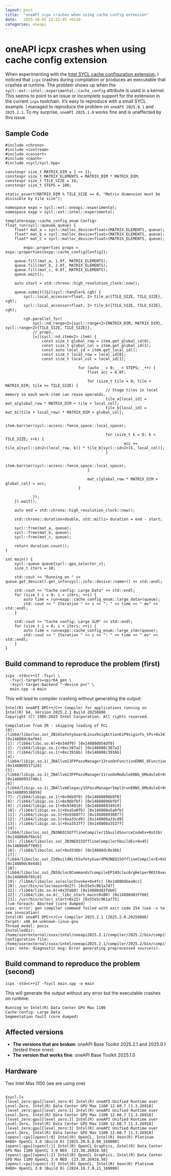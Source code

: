 ```yaml
---
layout: post
title:  "oneAPI icpx crashes when using cache config extension"
date:   2025-10-05 12:32:45 +0330
categories: oneapi
---
```


# oneAPI icpx crashes when using cache config extension

When experimenting with the [Intel SYCL cache configuration extension](https://github.com/intel/llvm/blob/sycl/sycl/doc/extensions/experimental/sycl_ext_intel_cache_config.asciidoc), I noticed that `icpx` crashes during compilation or produces an executable that crashes at runtime. 
The problem shows up when the `sycl::ext::intel::experimental::cache_config` attribute is used in a kernel. This seems to point to an issue or incomplete support for the extension in the current `icpx` toolchain. 
It’s easy to reproduce with a small SYCL example. 
I managed to reproduce the problem on `oneAPI 2025.0.1` and `2025.2.1`. To my surprise, `oneAPI 2025.1.0` works fine and is unaffected by this issue.


## Sample Code
```
#include <chrono>
#include <iostream>
#include <cassert>
#include <cmath>
#include <sycl/sycl.hpp>

constexpr size_t MATRIX_DIM = 1 << 11;
constexpr size_t MATRIX_ELEMENTS = MATRIX_DIM * MATRIX_DIM;
constexpr size_t TILE_SIZE = 16;
constexpr size_t STEPS = 100;

static_assert(MATRIX_DIM % TILE_SIZE == 0, "Matrix dimension must be divisible by tile size");

namespace expo = sycl::ext::oneapi::experimental;
namespace expp = sycl::ext::intel::experimental;

template<expp::cache_config_enum Config>
float run(sycl::queue& queue) {
    float* mat_a = sycl::malloc_device<float>(MATRIX_ELEMENTS, queue);
    float* mat_b = sycl::malloc_device<float>(MATRIX_ELEMENTS, queue);
    float* mat_c = sycl::malloc_device<float>(MATRIX_ELEMENTS, queue);

		expo::properties props = expo::properties{expp::cache_config{Config}};

    queue.fill(mat_a, 1.0f, MATRIX_ELEMENTS);
    queue.fill(mat_b, 2.0f, MATRIX_ELEMENTS);
    queue.fill(mat_c, 0.0f, MATRIX_ELEMENTS);
    queue.wait();

    auto start = std::chrono::high_resolution_clock::now();

    queue.submit([&](sycl::handler& cgh) {
        sycl::local_accessor<float, 2> tile_a({TILE_SIZE, TILE_SIZE}, cgh);
        sycl::local_accessor<float, 2> tile_b({TILE_SIZE, TILE_SIZE}, cgh);

        cgh.parallel_for(
            sycl::nd_range<2>{sycl::range<2>{MATRIX_DIM, MATRIX_DIM}, sycl::range<2>{TILE_SIZE, TILE_SIZE}},
            // props,
            [=](sycl::nd_item<2> item) {
                const size_t global_row = item.get_global_id(0);
                const size_t global_col = item.get_global_id(1);
                const auto local_id = item.get_local_id();
                const size_t local_row = local_id[0];
                const size_t local_col = local_id[1];

								for (auto _ = 0; _ < STEPS; _++) {
									float acc = 0.0f;

									for (size_t tile = 0; tile < MATRIX_DIM; tile += TILE_SIZE) {
											// Stage tiles in local memory so each work-item can reuse operands.
											tile_a[local_id] = mat_a[global_row * MATRIX_DIM + tile + local_col];
											tile_b[local_id] = mat_b[(tile + local_row) * MATRIX_DIM + global_col];

											item.barrier(sycl::access::fence_space::local_space);

											for (size_t k = 0; k < TILE_SIZE; ++k) {
													acc += tile_a[sycl::id<2>(local_row, k)] * tile_b[sycl::id<2>(k, local_col)];
											}

											item.barrier(sycl::access::fence_space::local_space);
									}

									mat_c[global_row * MATRIX_DIM + global_col] = acc;
								}

            });
    }).wait();

    auto end = std::chrono::high_resolution_clock::now();

    std::chrono::duration<double, std::milli> duration = end - start;

    sycl::free(mat_a, queue);
    sycl::free(mat_b, queue);
    sycl::free(mat_c, queue);

    return duration.count();
}

int main() {
    sycl::queue queue{sycl::gpu_selector_v};
    size_t iters = 10;

    std::cout << "Running on " << queue.get_device().get_info<sycl::info::device::name>() << std::endl;

    std::cout << "Cache config: Large Data" << std::endl;
    for (size_t i = 0; i < iters; ++i) {
        auto time = run<expp::cache_config_enum::large_data>(queue);
        std::cout << " Iteration " << i << ": " << time << " ms" << std::endl;
    }

    std::cout << "Cache config: Large SLM" << std::endl;
    for (size_t i = 0; i < iters; ++i) {
        auto time = run<expp::cache_config_enum::large_slm>(queue);
        std::cout << " Iteration " << i << ": " << time << " ms" << std::endl;
    }
}

```

## Build command to reproduce the problem (first)
```
icpx -std=c++17 -fsycl \
  -fsycl-targets=spir64_gen \
  -Xsycl-target-backend "-device pvc" \
  main.cpp -o main
```
This will lead to compiler crashing without generating the output:
```
Intel(R) oneAPI DPC++/C++ Compiler for applications running on Intel(R) 64, Version 2025.2.1 Build 20250806
Copyright (C) 1985-2025 Intel Corporation. All rights reserved.

Compilation from IR - skipping loading of FCL
[0]: /lib64/libocloc.so(_ZN16SafetyGuardLinux9sigActionEiP9siginfo_tPv+0x34) [0x14880dc0af04]
[1]: /lib64/libc.so.6(+0x54df0) [0x14880d854df0]
[2]: /lib64/libigc.so.1(+0xc387a2) [0x148808c387a2]
[3]: /lib64/libigc.so.1(+0xc3916b) [0x148808c3916b]
[4]: /lib64/libigc.so.1(_ZN4llvm13FPPassManager13runOnFunctionERNS_8FunctionE+0x2a4) [0x148809537124]
[5]: /lib64/libigc.so.1(_ZN4llvm13FPPassManager11runOnModuleERNS_6ModuleE+0x2c) [0x14880953740c]
[6]: /lib64/libigc.so.1(_ZN4llvm6legacy15PassManagerImpl3runERNS_6ModuleE+0x319) [0x148809538859]
[7]: /lib64/libigc.so.1(+0x96b9f0) [0x14880896b9f0]
[8]: /lib64/libigc.so.1(+0x96bfbf) [0x14880896bfbf]
[9]: /lib64/libigc.so.1(+0x934919) [0x148808934919]
[10]: /lib64/libigc.so.1(+0xa5a0fb) [0x148808a5a0fb]
[11]: /lib64/libigc.so.1(+0x936877) [0x148808936877]
[12]: /lib64/libigc.so.1(+0xa33cd9) [0x148808a33cd9]
[13]: /lib64/libigc.so.1(+0xa3537f) [0x148808a3537f]
[14]: /lib64/libocloc.so(_ZN3NEO15OfflineCompiler15buildSourceCodeEv+0x51b) [0x14880dbf6bcb]
[15]: /lib64/libocloc.so(_ZN3NEO15OfflineCompiler5buildEv+0x45) [0x14880dbf7095]
[16]: /lib64/libocloc.so(+0xd336b) [0x14880dc0e36b]
[17]: /lib64/libocloc.so(_Z20buildWithSafetyGuardPN3NEO15OfflineCompilerE+0xbb) [0x14880dc0e44b]
[18]: /lib64/libocloc.so(_ZN5Ocloc8Commands7compileEP14OclocArgHelperRKSt6vectorINSt7__cxx1112basic_stringIcSt11char_traitsIcESaIcEEESaIS9_EE+0x108) [0x14880dbf85c8]
[19]: /lib64/libocloc.so(oclocInvoke+0x4fc) [0x14880dbea0cc]
[20]: /usr/bin/ocloc(main+0x27) [0x55e5c961a747]
[21]: /lib64/libc.so.6(+0x3feb0) [0x14880d83feb0]
[22]: /lib64/libc.so.6(__libc_start_main+0x80) [0x14880d83ff60]
[23]: /usr/bin/ocloc(_start+0x25) [0x55e5c961a775]
llvm-foreach: Aborted (core dumped)
icpx: error: gen compiler command failed with exit code 254 (use -v to see invocation)
Intel(R) oneAPI DPC++/C++ Compiler 2025.2.1 (2025.2.0.20250806)
Target: x86_64-unknown-linux-gnu
Thread model: posix
InstalledDir: /home/userexternal/xxxx/intel/oneapi2025.2.1/compiler/2025.2/bin/compiler
Configuration file: /home/userexternal/xxxx/intel/oneapi2025.2.1/compiler/2025.2/bin/compiler/../icpx.cfg
icpx: note: diagnostic msg: Error generating preprocessed source(s).
```

## Build command to reproduce the problem (second)
```
icpx -std=c++17 -fsycl main.cpp -o main
```
This will generate the output without any error but the executable crashes on runtime:

```
Running on Intel(R) Data Center GPU Max 1100
Cache config: Large Data
Segmentation fault (core dumped)
```


## Affected versions
- **The versions that are broken**: oneAPI Base Toolkit 2025.2.1 and 2025.0.1 (tested these ones)
- **The version that works fine**: oneAPI Base Toolkit 2025.1.0

## Hardware
Two Intel Max 1100 (we are using one)

```

$sycl-ls
[level_zero:gpu][level_zero:0] Intel(R) oneAPI Unified Runtime over Level-Zero, Intel(R) Data Center GPU Max 1100 12.60.7 [1.3.26918]
[level_zero:gpu][level_zero:1] Intel(R) oneAPI Unified Runtime over Level-Zero, Intel(R) Data Center GPU Max 1100 12.60.7 [1.3.26918]
[level_zero:gpu][level_zero:2] Intel(R) oneAPI Unified Runtime over Level-Zero, Intel(R) Data Center GPU Max 1100 12.60.7 [1.3.26918]
[level_zero:gpu][level_zero:3] Intel(R) oneAPI Unified Runtime over Level-Zero, Intel(R) Data Center GPU Max 1100 12.60.7 [1.3.26918]
[opencl:cpu][opencl:0] Intel(R) OpenCL, Intel(R) Xeon(R) Platinum 8480+ OpenCL 3.0 (Build 0) [2025.20.8.0.06_160000]
[opencl:gpu][opencl:1] Intel(R) OpenCL Graphics, Intel(R) Data Center GPU Max 1100 OpenCL 3.0 NEO  [23.30.26918.50]
[opencl:gpu][opencl:2] Intel(R) OpenCL Graphics, Intel(R) Data Center GPU Max 1100 OpenCL 3.0 NEO  [23.30.26918.50]
[opencl:cpu][opencl:3] Intel(R) OpenCL, Intel(R) Xeon(R) Platinum 8480+ OpenCL 3.0 (Build 0) [2024.18.7.0.11_160000]
```







